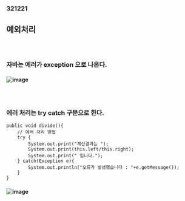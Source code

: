 ### 321221
## 예외처리
### <br/>

### 자바는 에러가 exception 으로 나온다.
#### ![image](https://github.com/Shin-jongwhan/java/assets/62974484/0d7d375f-8c2a-474a-a089-8b56636a12b1)
### <br/>

### 에러 처리는 try catch 구문으로 한다.
```
public void divide(){
    // 에러 처리 방법
    try {
        System.out.print("계산결과는 ");
        System.out.print(this.left/this.right);
        System.out.print(" 입니다.");
    } catch(Exception e){
        System.out.println("오류가 발생했습니다 : "+e.getMessage());
    }
}
```
#### ![image](https://github.com/Shin-jongwhan/java/assets/62974484/0e5b1919-2aeb-48ef-8288-b292403d91fd)
### <br/>


